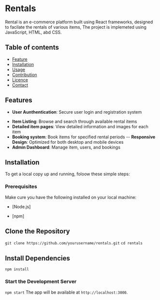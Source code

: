 # Rentals
Rental is an e-commerce platform built using React frameworks, designed to facilate the rentals of various items, The project is implemeted using JavaScript, HTML, abd CSS.

## Table of contents
* [Feature](#feature)
* [Installation](#installation)
* [Usage](#usage)
* [Contribution](#contribution)
* [Licence](#lincence)
* [Contact](#contact)

## Features
* **User Aunthentication**: Secure user login and registration system
- **Item Listing**: Browse and search through available rental items
- **Detailed item pages**: View detailed information and images for each item
- **Booking system**: Book items for specified rental periods
-- **Responsive Design**: Optimized for both desktop and mobile devices
- **Admin Dashboard**: Manage item, users, and bookings

## Installation
To get a local copy up and running, foloow these simple steps:
### Prerequisites
Make cure you have the following installed on your local machine:
* [Node.js]
- [npm]

## Clone the Repository
`git clone https://github.com/yourusername/rentals.git`
`cd rentals`
## Install Dependencies
`npm install`
### Start the Development Server
`npm start`
The app will be available at `http://localhost:3000`.